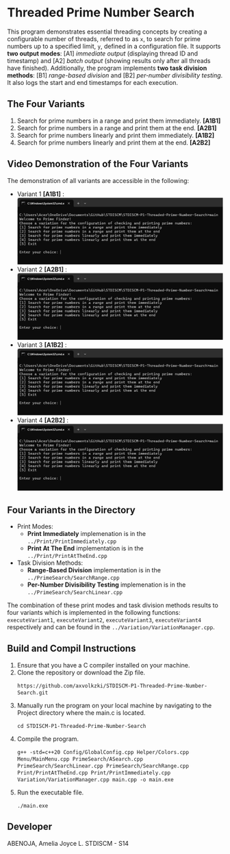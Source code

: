 # Threaded Prime Number Search

This program demonstrates essential threading concepts by creating a configurable number of threads, referred to as `x`, to search for prime numbers up to a specified limit, `y`, defined in a configuration file. It supports **two output modes**: [A1] *immediate output* (displaying thread ID and timestamp) and [A2] *batch output* (showing results only after all threads have finished). Additionally, the program implements **two task division methods**: [B1] *range-based division* and [B2] *per-number divisibility testing*. It also logs the start and end timestamps for each execution.

## The Four Variants
1. Search for prime numbers in a range and print them immediately. **[A1B1]**
2. Search for prime numbers in a range and print them at the end. **[A2B1]**
3. Search for prime numbers linearly and print them immediately. **[A1B2]**
4. Search for prime numbers linearly and print them at the end. **[A2B2]**

## Video Demonstration of the Four Variants
The demonstration of all variants are accessible in the following:
- Variant 1 **[A1B1]** : [![Variant 1](https://raw.githubusercontent.com/axvolkzki/STDISCM-P1-Threaded-Prime-Number-Search/main/VideoDemo/VideoDemoThumbnail.png)](https://raw.githubusercontent.com/axvolkzki/STDISCM-P1-Threaded-Prime-Number-Search/main/VideoDemo/VariantOne.mp4)
- Variant 2 **[A2B1]** : [![Variant 2](https://raw.githubusercontent.com/axvolkzki/STDISCM-P1-Threaded-Prime-Number-Search/main/VideoDemo/VideoDemoThumbnail.png)](https://raw.githubusercontent.com/axvolkzki/STDISCM-P1-Threaded-Prime-Number-Search/main/VideoDemo/VariantTwo.mp4)
- Variant 3 **[A1B2]** : [![Variant 3](https://raw.githubusercontent.com/axvolkzki/STDISCM-P1-Threaded-Prime-Number-Search/main/VideoDemo/VideoDemoThumbnail.png)](https://raw.githubusercontent.com/axvolkzki/STDISCM-P1-Threaded-Prime-Number-Search/main/VideoDemo/VariantThree.mp4)
- Variant 4 **[A2B2]** : [![Variant 4](https://raw.githubusercontent.com/axvolkzki/STDISCM-P1-Threaded-Prime-Number-Search/main/VideoDemo/VideoDemoThumbnail.png)](https://raw.githubusercontent.com/axvolkzki/STDISCM-P1-Threaded-Prime-Number-Search/main/VideoDemo/VariantFour.mp4)

## Four Variants in the Directory
- Print Modes:
    - **Print Immediately** implemenation is in the `../Print/PrintImmediately.cpp`
    - **Print At The End** implementation is in the `../Print/PrintAtTheEnd.cpp`
- Task Division Methods:
    - **Range-Based Division** implementation is in the `../PrimeSearch/SearchRange.cpp`
    - **Per-Number Divisibility Testing** implemenation is in the `../PrimeSearch/SearchLinear.cpp`

The combination of these print modes and task division methods results to four variants which is implemented in the following functions: `executeVariant1`, `executeVariant2`, `executeVariant3`, `executeVariant4` respectively and can be found in the `../Variation/VariationManager.cpp`.

## Build and Compil Instructions
1. Ensure that you have a C compiler installed on your machine.
2. Clone the repository or download the Zip file.
    ```
    https://github.com/axvolkzki/STDISCM-P1-Threaded-Prime-Number-Search.git
    ```
3. Manually run the program on your local machine by navigating to the Project directory where the main.c is located.
    ```
    cd STDISCM-P1-Threaded-Prime-Number-Search
    ```
4. Compile the program.
    ```
    g++ -std=c++20 Config/GlobalConfig.cpp Helper/Colors.cpp Menu/MainMenu.cpp PrimeSearch/ASearch.cpp PrimeSearch/SearchLinear.cpp PrimeSearch/SearchRange.cpp Print/PrintAtTheEnd.cpp Print/PrintImmediately.cpp Variation/VariationManager.cpp main.cpp -o main.exe
    ```
5. Run the executable file.
    ```
    ./main.exe
    ```

## Developer
ABENOJA, Amelia Joyce L.     STDISCM - S14

